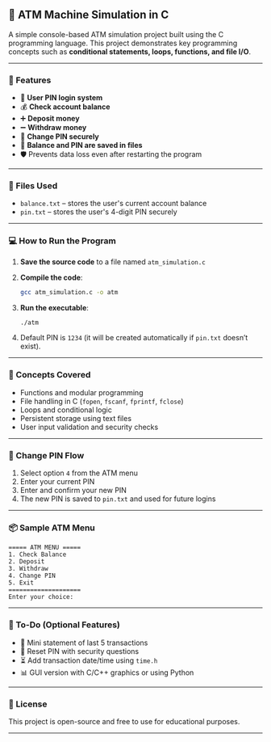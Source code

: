## 🏦 ATM Machine Simulation in C

A simple console-based ATM simulation project built using the C programming language. This project demonstrates key programming concepts such as **conditional statements, loops, functions, and file I/O**.

---

### 🚀 Features

* 🔐 **User PIN login system**
* 💰 **Check account balance**
* ➕ **Deposit money**
* ➖ **Withdraw money**
* 🔄 **Change PIN securely**
* 💾 **Balance and PIN are saved in files**
* 🛡️ Prevents data loss even after restarting the program

---

### 📁 Files Used

* `balance.txt` – stores the user's current account balance
* `pin.txt` – stores the user's 4-digit PIN securely

---

### 💻 How to Run the Program

1. **Save the source code** to a file named `atm_simulation.c`
2. **Compile the code**:

   ```bash
   gcc atm_simulation.c -o atm
   ```
3. **Run the executable**:

   ```bash
   ./atm
   ```
4. Default PIN is `1234` (it will be created automatically if `pin.txt` doesn’t exist).

---

### 🧠 Concepts Covered

* Functions and modular programming
* File handling in C (`fopen`, `fscanf`, `fprintf`, `fclose`)
* Loops and conditional logic
* Persistent storage using text files
* User input validation and security checks

---

### 🔐 Change PIN Flow

1. Select option `4` from the ATM menu
2. Enter your current PIN
3. Enter and confirm your new PIN
4. The new PIN is saved to `pin.txt` and used for future logins

---

### 📦 Sample ATM Menu

```
===== ATM MENU =====
1. Check Balance
2. Deposit
3. Withdraw
4. Change PIN
5. Exit
====================
Enter your choice:
```

---

### 📌 To-Do (Optional Features)

* 🧾 Mini statement of last 5 transactions
* 🔄 Reset PIN with security questions
* ⏳ Add transaction date/time using `time.h`
* 📊 GUI version with C/C++ graphics or using Python

---

### 📜 License

This project is open-source and free to use for educational purposes.

---


